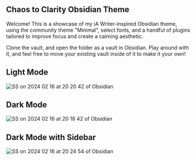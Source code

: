 ## Chaos to Clarity Obsidian Theme

Welcome! This is a showcase of my iA Writer-inspired Obsidian theme, using the community theme "Minimal", select fonts, and a handful of plugins tailored to improve focus and create a calming aesthetic.

Clone the vault, and open the folder as a vault in Obsidian. Play around with it, and feel free to move your existing vault inside of it to make it your own!

## Light Mode

![SS on 2024 02 16 at 20 20 42 of Obsidian](https://github.com/ohqay/ChaosToClarity/assets/158271932/11819634-fd11-4b6a-9ff6-6d8b0bcc0ad1)

## Dark Mode

![SS on 2024 02 16 at 20 18 42 of Obsidian](https://github.com/ohqay/ChaosToClarity/assets/158271932/2b1d41d2-75d6-48b4-a3bd-9d1aedfeecfc)

## Dark Mode with Sidebar

![SS on 2024 02 16 at 20 24 54 of Obsidian](https://github.com/ohqay/ChaosToClarity/assets/158271932/aff3bc44-6952-4ab5-bee8-74d783c955ae)
